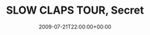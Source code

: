---
templateKey: event
guid: 0894bc29-6eab-11ea-99c5-002590d1d1b0
date: 2009-07-21T22:00:00+00:00
eventTime: '10pm'
title: SLOW CLAPS TOUR, Secret
artist: SLOW CLAPS TOUR
city: Kelowna, B.C.
venue: Secret
group: PPF House
---